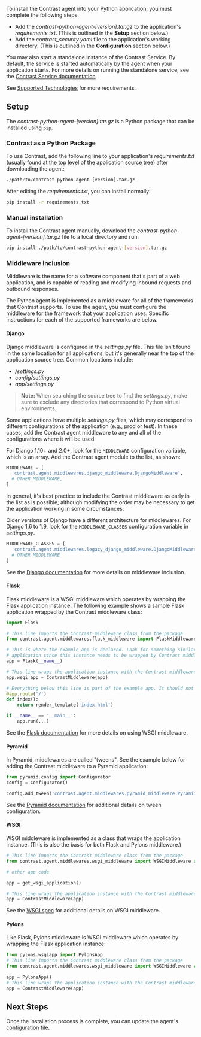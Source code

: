 <!--
title: "Python Agent Installation"
description: "Installing the Python Agent"
tags: "python agent installation"
-->


To install the Contrast agent into your Python application, you must complete the following steps.  

* Add the <i>contrast-python-agent-[version].tar.gz</i> to the application's <i>requirements.txt</i>. (This is outlined in the <b>Setup</b> section below.)
* Add the *contrast_security.yaml* file to the application's working directory. (This is outlined in the **Configuration** section below.)

You may also start a standalone instance of the Contrast Service. By default, the service is started automatically by the agent when your application starts. For more details on running the standalone service, see the [Contrast Service documentation](installation-service.html#service-overview).

See [Supported Technologies](installation-python.html#python-supported) for more requirements. 

## Setup

The <i>contrast-python-agent-[version].tar.gz</i> is a Python package that can be installed using `pip`.

### Contrast as a Python Package

To use Contrast, add the following line to your application's *requirements.txt* (usually found at the top level of the application source tree) after downloading the agent:

``` python
./path/to/contrast-python-agent-[version].tar.gz
```

After editing the *requirements.txt*, you can install normally:

``` bash
pip install -r requirements.txt
```

### Manual installation

To install the Contrast agent manually, download the <i>contrast-python-agent-[version].tar.gz</i> file to a local directory and run:

``` bash
pip install ./path/to/contrast-python-agent-[version].tar.gz
``` 

### Middleware inclusion

Middleware is the name for a software component that's part of a web application, and is capable of reading and modifying inbound requests and outbound responses.

The Python agent is implemented as a middleware for all of the frameworks that Contrast supports. To use the agent, you must configure the middleware for the framework that your application uses. Specific instructions for each of the supported frameworks are below.

#### Django 

Django middleware is configured in the *settings.py* file. This file isn't found in the same location for all applications, but it's generally near the top of the application source tree. Common locations include:

* *<appname>/settings.py*
* *config/settings.py*
* *app/settings.py*

>**Note:** When searching the source tree to find the *settings.py*, make sure to exclude any directories that correspond to Python virtual environments.

Some applications have multiple *settings.py* files, which may correspond to different configurations of the application (e.g., prod or test). In these cases, add the Contrast agent middleware to any and all of the configurations where it will be used.

For Django 1.10+ and 2.0+, look for the `MIDDLEWARE` configuration variable, which is an array. Add the Contrast agent module to the list, as shown:

``` python
MIDDLEWARE = [
  'contrast.agent.middlewares.django_middleware.DjangoMiddleware',
  # OTHER MIDDLEWARE,
]
```

In general, it's best practice to include the Contrast middleware as early in the list as is possible; although modifying the order may be necessary to get the application working in some circumstances.

Older versions of Django have a different architecture for middlewares. For Django 1.6 to 1.9, look for the `MIDDLEWARE_CLASSES` configuration variable in *settings.py*.

``` python
MIDDLEWARE_CLASSES = [
  'contrast.agent.middlewares.legacy_django_middleware.DjangoMiddleware',
  # OTHER MIDDLEWARE
]
```

See the [Django documentation](https://docs.djangoproject.com/en/2.2/topics/http/middleware/) for more details on middleware inclusion.

#### Flask 

Flask middleware is a WSGI middleware which operates by wrapping the Flask application instance. The following example shows a sample Flask application wrapped by the Contrast middleware class:

``` python
import Flask

# This line imports the Contrast middleware class from the package
from contrast.agent.middlewares.flask_middleware import FlaskMiddleware as ContrastMiddleware

# This is where the example app is declared. Look for something similar in your
# application since this instance needs to be wrapped by Contrast middleware
app = Flask(__name__)

# This line wraps the application instance with the Contrast middleware
app.wsgi_app = ContrastMiddleware(app)

# Everything below this line is part of the example app. It should not be added
@app.route('/')
def index():
    return render_template('index.html')

if __name__ == '__main__':
    app.run(...)
```

See the [Flask documentation](https://flask.palletsprojects.com/en/1.1.x/quickstart/#hooking-in-wsgi-middleware) for more details on using WSGI middleware.

#### Pyramid

In Pyramid, middlewares are called "tweens". See the example below for adding the Contrast middleware to a Pyramid application:

``` python
from pyramid.config import Configurator
config = Configurator()

config.add_tween('contrast.agent.middlewares.pyramid_middleware.PyramidMiddleware')
```

See the [Pyramid documentation](https://docs.pylonsproject.org/projects/pyramid/en/latest/narr/environment.html#explicit-tween-configuration) for additional details on tween configuration.

#### WSGI

WSGI middleware is implemented as a class that wraps the application instance. (This is also the basis for both Flask and Pylons middleware.)

``` python
# This line imports the Contrast middleware class from the package
from contrast.agent.middlewares.wsgi_middleware import WSGIMiddleware as ContrastMiddleware

# other app code

app = get_wsgi_application()

# This line wraps the application instance with the Contrast middleware
app = ContrastMiddleware(app)
```

See the [WSGI spec](https://www.python.org/dev/peps/pep-0333/#middleware-components-that-play-both-sides) for additional details on WSGI middleware.

#### Pylons

Like Flask, Pylons middleware is WSGI middleware which operates by wrapping the Flask application instance: 

``` python
from pylons.wsgiapp import PylonsApp
# This line imports the Contrast middleware class from the package
from contrast.agent.middlewares.wsgi_middleware import WSGIMiddleware as ContrastMiddleware
 
app = PylonsApp()
# This line wraps the application instance with the Contrast middleware
app = ContrastMiddleware(app)
```

## Next Steps

Once the installation process is complete, you can update the agent's [configuration](installation-pythonconfig.html) file.
